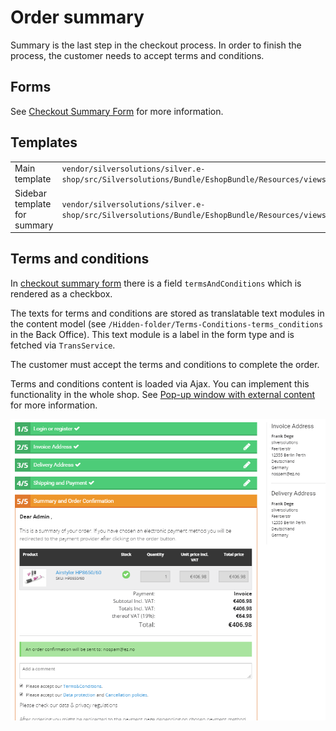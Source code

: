 # Order summary

Summary is the last step in the checkout process. In order to finish the process, the customer needs to accept terms and conditions.

## Forms

See [Checkout Summary Form](checkout_summary_form.md) for more information.

## Templates

|                              |           |
| ---------------------------- | --------- |
| Main template                | `vendor/silversolutions/silver.e-shop/src/Silversolutions/Bundle/EshopBundle/Resources/views/Checkout/checkout_summary.html.twig` |
| Sidebar template for summary | `vendor/silversolutions/silver.e-shop/src/Silversolutions/Bundle/EshopBundle/Resources/views/Checkout/sidebar_summary.html.twig`  |

## Terms and conditions

In [checkout summary form](checkout_summary_form.md) there is a field `termsAndConditions` which is rendered as a checkbox.

The texts for terms and conditions are stored as translatable text modules in the content model
(see `/Hidden-folder/Terms-Conditions-terms_conditions` in the Back Office).
This text module is a label in the form type and is fetched via `TransService`.

The customer must accept the terms and conditions to complete the order.

Terms and conditions content is loaded via Ajax. You can implement this functionality in the whole shop.
See [Pop-up window with external content](../../../../../cookbook/pop_up_window_with_external_content.md) for more information.

![](../../../../img/order_summary.png)
